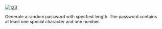 
[![123](http://img.shields.io/:license-mit-blue.svg?style=flat-square)](http://badges.mit-license.org)

Generate a random password with specfied length.  The password contains at least one special character and one number.

